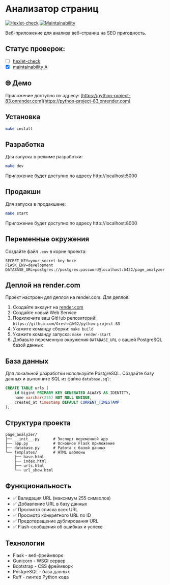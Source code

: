 # Анализатор страниц

[![Hexlet-check](https://github.com/Greshn1k92/python-project-83/actions/workflows/hexlet-check.yml/badge.svg)](https://github.com/Greshn1k92/python-project-83/actions/workflows/hexlet-check.yml)
[![Maintainability](https://api.codeclimate.com/v1/badges/123abc456def/maintainability)](https://codeclimate.com/github/Greshn1k92/python-project-83/maintainability)

Веб-приложение для анализа веб-страниц на SEO пригодность.

## Статус проверок:
- [ ] [hexlet-check](https://github.com/Greshn1k92/python-project-83/actions)  
- [x] [maintainability A](https://codeclimate.com/github/Greshn1k92/python-project-83)

## 🌐 Демо

Приложение доступно по адресу: [https://python-project-83.onrender.com](https://python-project-83.onrender.com)

## Установка

```bash
make install
```

## Разработка

Для запуска в режиме разработки:

```bash
make dev
```

Приложение будет доступно по адресу http://localhost:5000

## Продакшн

Для запуска в продакшене:

```bash
make start
```

Приложение будет доступно по адресу http://localhost:8000

## Переменные окружения

Создайте файл `.env` в корне проекта:

```
SECRET_KEY=your-secret-key-here
FLASK_ENV=development
DATABASE_URL=postgres://postgres:password@localhost:5432/page_analyzer
```

## Деплой на render.com

Проект настроен для деплоя на render.com. Для деплоя:

1. Создайте аккаунт на [render.com](https://render.com)
2. Создайте новый Web Service
3. Подключите ваш GitHub репозиторий: `https://github.com/Greshn1k92/python-project-83`
4. Укажите команду сборки: `make build`
5. Укажите команду запуска: `make render-start`
6. Добавьте переменную окружения `DATABASE_URL` с вашей PostgreSQL базой данных

## База данных

Для локальной разработки используйте PostgreSQL. Создайте базу данных и выполните SQL из файла `database.sql`:

```sql
CREATE TABLE urls (
    id bigint PRIMARY KEY GENERATED ALWAYS AS IDENTITY,
    name varchar(255) NOT NULL UNIQUE,
    created_at timestamp DEFAULT CURRENT_TIMESTAMP
);
```

## Структура проекта

```
page_analyzer/
├── __init__.py      # Экспорт переменной app
├── app.py           # Основное Flask приложение
├── database.py      # Работа с базой данных
└── templates/       # HTML шаблоны
    ├── base.html
    ├── index.html
    ├── urls.html
    └── url_show.html
```

## Функциональность

- ✅ Валидация URL (максимум 255 символов)
- ✅ Добавление URL в базу данных
- ✅ Просмотр списка всех URL
- ✅ Просмотр конкретного URL по ID
- ✅ Предотвращение дублирования URL
- ✅ Flash-сообщения об ошибках и успехе

## Технологии

- Flask - веб-фреймворк
- Gunicorn - WSGI сервер
- Bootstrap - CSS фреймворк
- PostgreSQL - база данных
- Ruff - линтер Python кода